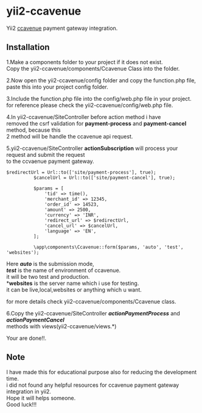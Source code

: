 # yii2-ccavenue
Yii2 [ccavenue](https://www.ccavenue.com/) payment gateway integration.

## Installation
1.Make a components folder to your project if it does not exist.  
  Copy the yii2-ccavenue/components/Ccavenue Class into the folder.  

2.Now open the yii2-ccavenue/config folder and copy the function.php file,  paste this into your project config folder.

3.Include the function.php file into the config/web.php file in your project.  
  for reference please check the yii2-ccavenue/config/web.php file.

4.In yii2-ccavenue/SiteController before action method i have  
  removed the csrf validation for **payment-process** and **payment-cancel** method, because this   
  2 method will be handle the ccavenue api request.  

5.yii2-ccavenue/SiteController **actionSubscription** will process your request and submit the request   
  to the ccvaenue payment gateway.  
  ```
  $redirectUrl = Url::to(['site/payment-process'], true);
            $cancelUrl = Url::to(['site/payment-cancel'], true);

            $params = [
                'tid' => time(),
                'merchant_id' => 12345,
                'order_id' => 14523,
                'amount' => 2500,
                'currency' => 'INR',
                'redirect_url' => $redirectUrl,
                'cancel_url' => $cancelUrl,
                'language' => 'EN',
            ];

            \app\components\Ccavenue::form($params, 'auto', 'test', 'websites');
 ```
  
  Here ***auto*** is the submission mode,   
       ***test*** is the name of environment of ccavenue.  
  it will be two test and production.  
       ***websites** is the server name which i use for testing.  
  it can be live,local,websites or anything which u want.  

  for more details check yii2-ccavenue/components/Ccavenue class.  

6.Copy the yii2-ccavenue/SiteController ***actionPaymentProcess*** and ***actionPaymentCancel***  
  methods with views(yii2-ccavenue/views.*)  


  Your are done!!.  


## Note
I have made this for educational purpose also for reducing the development time.  
i did not found any helpful resources for ccavenue payment gateway integration in yii2.  
Hope it will helps someone.  
Good luck!!!  

   

  





